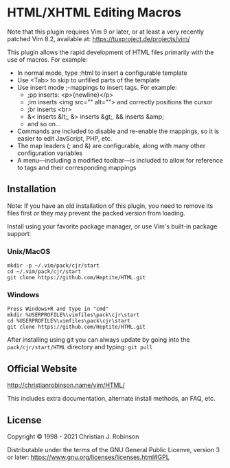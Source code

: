 # HTML/XHTML Editing Macros

Note that this plugin requires Vim 9 or later, or at least a very recently
patched Vim 8.2, available at: <https://tuxproject.de/projects/vim/>

This plugin allows the rapid development of HTML files primarily with the use
of macros. For example:

* In normal mode, type ;html to insert a configurable template
* Use &lt;Tab&gt; to skip to unfilled parts of the template
* Use insert mode ;-mappings to insert tags. For example:
    * ;pp inserts: &lt;p&gt;{newline}&lt;/p&gt;
    * ;im inserts &lt;img src="" alt=""&gt; and correctly positions the cursor
    * ;br inserts &lt;br&gt;
    * &amp;&lt; inserts &amp;lt;, &amp;&gt; inserts &amp;gt;, &amp;&amp; inserts &amp;amp;
    * and so on...
* Commands are included to disable and re-enable the mappings, so it is easier
  to edit JavScript, PHP, etc.
* The map leaders (; and &amp;) are configurable, along with many other
  configuration variables
* A menu―including a modified toolbar―is included to allow for reference to
  tags and their corresponding mappings

## Installation

Note: If you have an old installation of this plugin, you need to remove its
files first or they may prevent the packed version from loading.

Install using your favorite package manager, or use Vim's built-in package
support:

### Unix/MacOS

    mkdir -p ~/.vim/pack/cjr/start
    cd ~/.vim/pack/cjr/start
    git clone https://github.com/Heptite/HTML.git

### Windows

    Press Windows+R and type in "cmd"
    mkdir %USERPROFILE%\vimfiles\pack\cjr\start
    cd %USERPROFILE%\vimfiles\pack\cjr\start
    git clone https://github.com/Heptite/HTML.git

After installing using git you can always update by going into the
`pack/cjr/start/HTML` directory and typing: `git pull`

## Official Website

<http://christianrobinson.name/vim/HTML/>

This includes extra documentation, alternate install methods, an FAQ, etc.

## License

Copyright © 1998 - 2021 Christian J. Robinson

Distributable under the terms of the GNU General Public Licenve, version 3 or
later:  <https://www.gnu.org/licenses/licenses.html#GPL>
